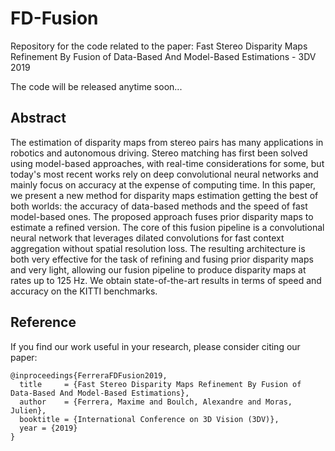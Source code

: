 # FD-Fusion

Repository for the code related to the paper: Fast Stereo Disparity Maps Refinement By Fusion of Data-Based And Model-Based Estimations - 3DV 2019

The code will be released anytime soon...


## Abstract
The estimation of disparity maps from stereo pairs has many applications in robotics and autonomous driving. Stereo matching has first been solved using model-based approaches, with real-time considerations for some, but today's most recent works rely on deep convolutional neural networks and mainly focus on accuracy at the expense of computing time.  In this paper, we present a new method for disparity maps estimation getting the best of both worlds: the accuracy of data-based methods and the speed of fast model-based ones.  The proposed approach fuses prior disparity maps to estimate a refined version.  The core of this fusion pipeline is a convolutional neural network that leverages dilated convolutions for fast context aggregation without spatial resolution loss.  The resulting architecture is both very effective for the task of refining and fusing prior disparity maps and very light, allowing our fusion pipeline to produce disparity maps at rates up to 125 Hz.  We obtain state-of-the-art results in terms of speed and accuracy on the KITTI benchmarks.

## Reference
If you find our work  useful in your research, please consider citing our paper:
```
@inproceedings{FerreraFDFusion2019,
  title     = {Fast Stereo Disparity Maps Refinement By Fusion of Data-Based And Model-Based Estimations},
  author    = {Ferrera, Maxime and Boulch, Alexandre and Moras, Julien},
  booktitle = {International Conference on 3D Vision (3DV)},
  year = {2019}
}
```
